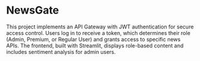 # NewsGate
This project implements an API Gateway with JWT authentication for secure access control. Users log in to receive a token, which determines their role (Admin, Premium, or Regular User) and grants access to specific news APIs. The frontend, built with Streamlit, displays role-based content and includes sentiment analysis for admin users.
